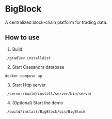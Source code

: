 # BigBlock
A centralized block-chain platform for trading data.


## How to use
1. Build
```
./gradlew installdist
```
2. Start Cassandra database
```
docker-compose up
```
3. Start Http server
```
./server/build/install/server/bin/server
```
4. (Optional) Start the demo
```
./build/install/BigBlock/bin/BigBlock
```

